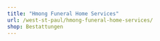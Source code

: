 ```yaml
---
title: "Hmong Funeral Home Services"
url: /west-st-paul/hmong-funeral-home-services/
shop: Bestattungen
---
```

